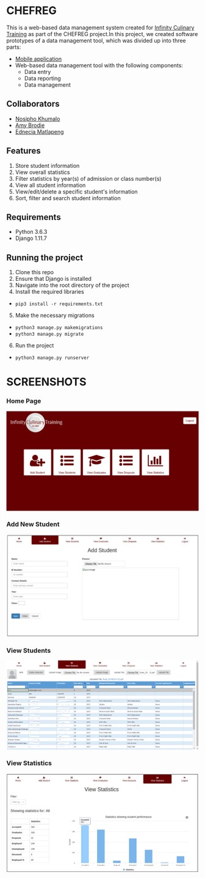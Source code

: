# CHEFREG

This is a web-based data management system created for [Infinity Culinary Training](www.ictchefs.org/) as part of the CHEFREG project.In this project, we created software prototypes of a data management tool, which was divided up into three parts:
- [Mobile application](https://github.com/sewagodimo/ChefSchoolAndroidApp)
- Web-based data management tool with the following components:
    - Data entry
    - Data reporting
    - Data management

## Collaborators
- [Nosipho Khumalo](https://github.com/nosiphokhumalo/)
- [Amy Brodie](https://github.com/AmyLBrodie)
- [Ednecia Matlapeng](https://github.com/sewagodimo)


## Features
 1. Store student information
 2. View overall statistics
 3. Filter statistics by year(s) of admission or class number(s)
 4. View all student information
 5. View/edit/delete a specific student's information
 6. Sort, filter and search student information

## Requirements

- Python 3.6.3
- Django 1.11.7

## Running the project
1. Clone this repo
2. Ensure that Django is installed
3. Navigate into the root directory of the project
4. Install the required libraries
  - ```pip3 install -r requirements.txt```
5. Make the necessary migrations
  - ```python3 manage.py makemigrations```
  - ```python3 manage.py migrate```
6. Run the project
  - ```python3 manage.py runserver```
  
# SCREENSHOTS

### Home Page
![](static/img/menu.png "Home Page")

### Add New Student
![](static/img/add.png "Add New Student")

### View Students
![](static/img/view.png "View Students")

### View Statistics
![](static/img/statistics.png "View Statistics")
